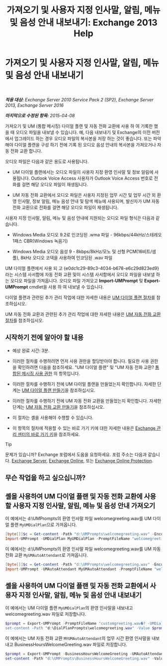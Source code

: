 ﻿---
title: '가져오기 및 사용자 지정 인사말, 알림, 메뉴 및 음성 안내 내보내기: Exchange 2013 Help'
TOCTitle: 가져오기 및 사용자 지정 인사말, 알림, 메뉴 및 음성 안내 내보내기
ms:assetid: e82da5d5-625f-4d8b-8d31-ac45513aacfd
ms:mtpsurl: https://technet.microsoft.com/ko-kr/library/Ee681667(v=EXCHG.150)
ms:contentKeyID: 54651842
ms.date: 05/22/2018
mtps_version: v=EXCHG.150
ms.translationtype: MT
---

# 가져오기 및 사용자 지정 인사말, 알림, 메뉴 및 음성 안내 내보내기

 

_**적용 대상:** Exchange Server 2010 Service Pack 2 (SP2), Exchange Server 2013, Exchange Server 2016_

_**마지막으로 수정된 항목:** 2015-04-08_

가져오기 및 UM (통합 메시징) 다이얼 플랜 및 자동 전화 교환에 사용 하 여 기록한 했을 때 오디오 파일을 내보낼 수 있습니다. 예, 다음 내보내기 및 Exchange의 이전 버전에서 업그레이드 하는 경우 오디오 파일의 복사본을 저장 하는 것이 좋습니다. 또는 파악 해야 다이얼 플랜을 구성 하기 전에 기록 된 오디오 음성 안내의 복사본을 가져오거나 자동 전화 교환 합니다.

오디오 파일은 다음과 같은 용도로 사용됩니다.

  - UM 다이얼 플랜에서는 오디오 파일이 사용자 지정 환영 인사말 및 정보 알림에 사용됩니다. Outlook Voice Access 사용자가 Outlook Voice Access 번호로 전화를 걸면 해당 오디오 파일이 재생됩니다.

  - UM 자동 전화 교환에서 오디오 파일은 사용자 지정된 업무 시간 및 업무 시간 외 환영 인사말, 정보 알림, 메뉴 음성 안내 및 탐색 메뉴에 사용되며, 발신자가 UM 자동 전화 교환으로 전화를 걸면 해당 오디오 파일이 재생됩니다.

사용자 지정 인사말, 알림, 메뉴 및 음성 안내에 지원되는 오디오 파일 형식은 다음과 같습니다.

  - Windows Media 오디오 9.2로 인코딩된 .wma 파일 - 96kbps/44kHz/스테레오 1패스 CBR(Windows 녹음기)

  - Windows Media 오디오 음성 9 - 8kbps/8kHz/모노 및 선형 PCM(16비트/샘플), 8kHz 오디오 코덱을 사용하여 인코딩된 .wav 파일

UM 다이얼 플랜에서 사용 되 고 {e0dc1c29-89c3-4034-b678-e6c29d823ed9} 라는 시스템 사서함에 자동 전화 교환 및이 시스템 사서함에서 오디오 파일을 내보낼 하는 오디오 파일을 가져옵니다. 오디오 파일 가져오고 **Import-UMPrompt** 및 **Export-UMPrompt** cmdlet을 사용 하 여 내보낼 수 있습니다.

다이얼 플랜과 관련된 추가 관리 작업에 대한 자세한 내용은 [UM 다이얼 플랜 절차](um-dial-plan-procedures-exchange-2013-help.md)를 참조하십시오.

UM 자동 전화 교환과 관련된 추가 관리 작업에 대한 자세한 내용은 [UM 자동 전화 교환 절차](https://docs.microsoft.com/ko-kr/exchange/voice-mail-unified-messaging/automatically-answer-and-route-calls/um-auto-attendant-procedures)를 참조하십시오.

## 시작하기 전에 알아야 할 내용

  - 예상 완료 시간: 3분.

  - 이러한 절차를 수행하려면 먼저 사용 권한을 할당받아야 합니다. 필요한 사용 권한을 확인하려면 다음을 참조하세요. "UM 다이얼 플랜" 및 "UM 자동 전화 교환? [통합된 메시징 사용 권한](unified-messaging-permissions-exchange-2013-help.md) 의 항목입니다.

  - 이러한 절차를 수행하기 전에 UM 다이얼 플랜을 만들었는지 확인합니다. 자세한 단계는 [UM 다이얼 플랜 만들기](https://docs.microsoft.com/ko-kr/exchange/voice-mail-unified-messaging/connect-voice-mail-system/create-um-dial-plan)을 참조하십시오.

  - 이러한 절차를 수행하기 전에 UM 자동 전화 교환을 만들었는지 확인합니다. 자세한 단계는 [UM 자동 전화 교환 만들기](https://docs.microsoft.com/ko-kr/exchange/voice-mail-unified-messaging/automatically-answer-and-route-calls/create-a-um-auto-attendant)을 참조하십시오.

  - 이 절차는 셸을 사용해야 수행할 수 있습니다.

  - 이 항목의 절차에 적용할 수 있는 바로 가기 키에 대한 자세한 내용은 [Exchange 관리 센터의 바로 가기 키](keyboard-shortcuts-in-the-exchange-admin-center-exchange-online-protection-help.md)을 참조하세요.


> [!TIP]
> 문제가 있습니까? Exchange 포럼에서 도움을 요청하세요. 포럼 주소는 다음과 같습니다. <A href="https://go.microsoft.com/fwlink/p/?linkid=60612">Exchange Server</A>, <A href="https://go.microsoft.com/fwlink/p/?linkid=267542">Exchange Online</A>, 또는 <A href="https://go.microsoft.com/fwlink/p/?linkid=285351">Exchange Online Protection</A>.



## 무슨 작업을 하고 싶으십니까?

## 셸을 사용하여 UM 다이얼 플랜 및 자동 전화 교환에 사용할 사용자 지정 인사말, 알림, 메뉴 및 음성 안내 가져오기

이 예에서는 d:\\UMPrompts의 환영 인사말 파일 welcomegreeting.wav를 UM 다이얼 플랜 `MyUMDialPlan`으로 가져옵니다.

```powershell
[byte[]]$c = Get-content -Path "d:\UMPrompts\welcomegreeting.wav" -Encoding Byte -ReadCount 0
Import-UMPrompt -UMDialPlan MyUMDialPlan -PromptFileName "welcomegreeting.wav" -PromptFileData $c
```
이 예에서는 d:\\UMPrompts의 환영 인사말 파일 welcomegreeting.wav를 UM 자동 전화 교환 `MyUMAutoAttendant`로 가져옵니다.

```powershell
[byte[]]$c = Get-content -Path "d:\UMPrompts\welcomegreeting.wav" -Encoding Byte -ReadCount 0
Import-UMPrompt -UMAutoAttendant MyUMAutoAttendant -PromptFileName "welcomegreeting.wav" -PromptFileData $c
```
## 셸을 사용하여 UM 다이얼 플랜 및 자동 전화 교환에서 사용자 지정 인사말, 알림, 메뉴 및 음성 안내 내보내기

이 예에서는 UM 다이얼 플랜 `MyUMDialPlan`의 환영 인사말을 내보내고 welcomegreeting.wav 파일로 저장합니다.

```powershell
$prompt = Export-UMPrompt -PromptFileName "customgreeting.wav�? -UMDialPlan MyUMDialPlan
set-content -Path "d:\DialPlanPrompts\welcomegreeting.wav" -Value $prompt.AudioData -Encoding Byte
```
이 예에서는 UM 자동 전화 교환 `MYUMAutoAttendant`의 업무 시간 환영 인사말을 내보내고 BusinessHoursWelcomeGreeting.wav 파일로 저장합니다.

```powershell
$prompt = Export-UMPrompt -BusinessHoursWelcomeGreeting -UMAutoAttendant MyUMAutoAttendant
set-content -Path "d:\UMPrompts\BusinessHoursWelcomeGreeting.wav" -Value $prompt.AudioData -Encoding Byte
```